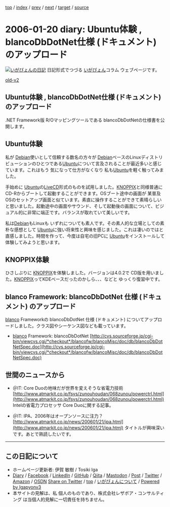 [top](../index.html) 
 / [index](index.html) 
 / [prev](ig060119.html) 
 / [next](ig060122.html) 
 / [target](https://www.igapyon.jp/igapyon/diary/2006/ig060120.html) 
 / [source](https://github.com/igapyon/diary/blob/master/2006/ig060120.src.md) 

2006-01-20 diary: Ubuntu体験 , blancoDbDotNet仕様 (ドキュメント) のアップロード
=====================================================================================================
[![いがぴょんの日記](https://www.igapyon.jp/igapyon/diary/images/iga202308_128.jpg "いがぴょん")](https://www.igapyon.jp/igapyon/diary/memo/memoigapyon.html) 日記形式でつづる [いがぴょん](https://www.igapyon.jp/igapyon/diary/memo/memoigapyon.html)コラム ウェブページです。

[old-v2](ig060120-orig.html)

## Ubuntu体験 , blancoDbDotNet仕様 (ドキュメント) のアップロード

.NET Framework版 R/Oマッピングツールである blancoDbDotNetの仕様書を公開します。


## Ubuntu体験

私が [Debian](https://www.igapyon.jp/igapyon/diary/keyword/debian.html)使いとして信頼する数名の方々が [Debian](https://www.igapyon.jp/igapyon/diary/keyword/debian.html)ベースのLinuxディストリビューションのひとつである[Ubuntu](https://www.igapyon.jp/igapyon/diary/keyword/ubuntu.html)について言及されることが最近多いと感じています。これはもう 気になって仕方がなくなり 私も[Ubuntu](https://www.igapyon.jp/igapyon/diary/keyword/ubuntu.html)を軽く触ってみました。

手始めに [Ubuntu](https://www.igapyon.jp/igapyon/diary/keyword/ubuntu.html)の[LiveCD](https://www.igapyon.jp/igapyon/diary/keyword/livecd.html)形式のものを試用しました。[KNOPPIX](https://www.igapyon.jp/igapyon/diary/keyword/knoppix.html)と同様普通に CD-Rからブートして起動することができます。OSブート途中の画面が 某普及OSのセットアップ画面と似ています。素直に操作することができて素晴らしいと思いました。起動途中の画面やサウンド、そして起動後の画面について、ビジュアル的に非常に端正です。バランスが取れていて美しいです。

私は[Debian](https://www.igapyon.jp/igapyon/diary/keyword/debian.html)もLinuxも いずれについても素人です。その素人的な立場としての素朴な感想として [Ubuntu](https://www.igapyon.jp/igapyon/diary/keyword/ubuntu.html)に強い将来性と興味を感じました。これは凄いのではと直感しました。時間を作って、今度は自宅の旧PCに [Ubuntu](https://www.igapyon.jp/igapyon/diary/keyword/ubuntu.html)をインストールして体験してみようと思います。

## KNOPPIX体験

ひさしぶりに [KNOPPIX](https://www.igapyon.jp/igapyon/diary/keyword/knoppix.html)を体験しました。バージョンは4.0.2で CD版を用いました。[KNOPPIX](https://www.igapyon.jp/igapyon/diary/keyword/knoppix.html)ってKDEベースだったのかしら、、、などと ゆっくり復習中です。

## blanco Framework: blancoDbDotNet 仕様 (ドキュメント) のアップロード

[blanco](https://www.igapyon.jp/blanco/blanco.ja.html) Frameworkの blancoDbDotNet 仕様 (ドキュメント) についてアップロードしました。クラス図やシーケンス図なども載っています。

* [blanco](https://www.igapyon.jp/blanco/blanco.ja.html) Framework: blancoDbDotNet
  [http://cvs.sourceforge.jp/cgi-bin/viewcvs.cgi/*checkout*/blancofw/blancoMisc/doc/db/blancoDbDotNetSpec.doc](http://cvs.sourceforge.jp/cgi-bin/viewcvs.cgi/*checkout*/blancofw/blancoMisc/doc/db/blancoDbDotNetSpec.doc)

## 世間のニュースから

* ＠IT: Core Duoの地味だが世界を変えそうな省電力技術
  [http://www.atmarkit.co.jp/fsys/zunouhoudan/068zunou/powerctrl.html](http://www.atmarkit.co.jp/fsys/zunouhoudan/068zunou/powerctrl.html)
  Intelの省電力プロセッサ Core Duoに関する記事。
  
* ＠IT: IPA、2006年はオープンソースに注力？
  [http://www.atmarkit.co.jp/news/200601/21/ipa.html](http://www.atmarkit.co.jp/news/200601/21/ipa.html)
  タイトルが興味深いです。あとで熟読したいです。


----------------------------------------------------------------------------------------------------

## この日記について

* ホームページ更新者: 伊賀 敏樹 / Tosiki Iga
* [Diary](https://www.igapyon.jp/igapyon/diary/) / [Facebook](https://www.facebook.com/igapyon) / [LinkedIn](https://www.linkedin.com/in/toshikiiga) / [GitHub](https://github.com/igapyon) / [Qiita](https://qiita.com/igapyon) / [Mastodon](https://social.vivaldi.net/@igapyon) / [Post](https://post.news/igapyon) / [Twitter](https://twitter.com/ToshikiIga) / [Amazon](https://www.amazon.co.jp/%E4%BC%8A%E8%B3%80-%E6%95%8F%E6%A8%B9/e/B004LTQWCQ) / [OSDN](https://ja.osdn.net/users/iga/)
[Share on Twitter](https://twitter.com/intent/tweet?hashtags=igapyon%2Cdiary%2C%E3%81%84%E3%81%8C%E3%81%B4%E3%82%87%E3%82%93&text=Ubuntu%E4%BD%93%E9%A8%93+%2C+blancoDbDotNet%E4%BB%95%E6%A7%98+%28%E3%83%89%E3%82%AD%E3%83%A5%E3%83%A1%E3%83%B3%E3%83%88%29+%E3%81%AE%E3%82%A2%E3%83%83%E3%83%97%E3%83%AD%E3%83%BC%E3%83%89&url=https%3A%2F%2Fwww.igapyon.jp%2Figapyon%2Fdiary%2F2006%2Fig060120.html) / [top](../index.html) / [いがぴょんについて](https://www.igapyon.jp/igapyon/diary/memo/memoigapyon.html) / [Powered by Igapyonv3](https://github.com/igapyon/igapyonv3)
* 本サイトの見解は、私 個人のものであり、株式会社レザボア・コンサルティング は当個人的見解に一切責任を持ちません。 
